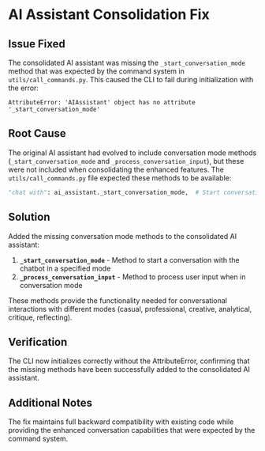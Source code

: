 # AI Assistant Consolidation Fix

## Issue Fixed

The consolidated AI assistant was missing the `_start_conversation_mode` method that was expected by the command system in `utils/call_commands.py`. This caused the CLI to fail during initialization with the error:

```
AttributeError: 'AIAssistant' object has no attribute '_start_conversation_mode'
```

## Root Cause

The original AI assistant had evolved to include conversation mode methods (`_start_conversation_mode` and `_process_conversation_input`), but these were not included when consolidating the enhanced features. The `utils/call_commands.py` file expected these methods to be available:

```python
"chat with": ai_assistant._start_conversation_mode,  # Start conversation with chatbot
```

## Solution

Added the missing conversation mode methods to the consolidated AI assistant:

1. **`_start_conversation_mode`** - Method to start a conversation with the chatbot in a specified mode
2. **`_process_conversation_input`** - Method to process user input when in conversation mode

These methods provide the functionality needed for conversational interactions with different modes (casual, professional, creative, analytical, critique, reflecting).

## Verification

The CLI now initializes correctly without the AttributeError, confirming that the missing methods have been successfully added to the consolidated AI assistant.

## Additional Notes

The fix maintains full backward compatibility with existing code while providing the enhanced conversation capabilities that were expected by the command system.